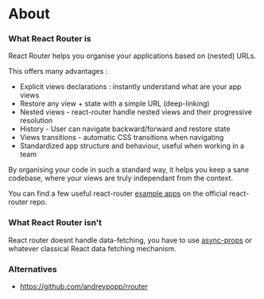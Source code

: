 # About

### What React Router is

React Router helps you organise your applications based on (nested) URLs.

This offers many advantages :

 - Explicit views declarations : instantly understand what are your app views
 - Restore any view + state with a simple URL (deep-linking)
 - Nested views - react-router handle nested views and their progressive resolution
 - History - User can navigate backward/forward and restore state
 - Views transitions - automatic CSS transitions when navigating
 - Standardized app structure and behaviour, useful when working in a team

By organising your code in such a standard way, it helps you keep a sane codebase, where your views are truly independant from the context.

You can find a few useful react-router [example apps](https://github.com/reactjs/react-router/tree/master/examples) on the official react-router repo.

### What React Router isn't

React router doesnt handle data-fetching, you have to use [async-props](https://github.com/ryanflorence/async-props) or whatever classical React data fetching mechanism.

### Alternatives

 - https://github.com/andreypopp/rrouter
